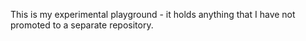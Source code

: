 This is my experimental playground - it holds anything that I have not promoted to a separate repository. 
